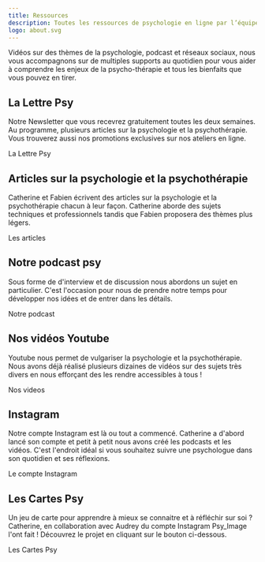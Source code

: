 ```yaml
---
title: Ressources
description: Toutes les ressources de psychologie en ligne par l’équipe de Catherine la Psy
logo: about.svg
---
```


Vidéos sur des thèmes de la psychologie, podcast et réseaux sociaux,
nous vous accompagnons sur de multiples supports au quotidien pour
vous aider à comprendre les enjeux de la psycho-thérapie et tous les
bienfaits que vous pouvez en tirer.

## La Lettre Psy

Notre Newsletter que vous recevrez gratuitement toutes les deux semaines. Au programme, plusieurs articles sur la psychologie et la psychothérapie. Vous trouverez aussi nos promotions exclusives sur nos ateliers en ligne.

<Link-Btn to="emails-prives">La Lettre Psy</Link-Btn>

## Articles sur la psychologie et la psychothérapie

Catherine et Fabien écrivent des articles sur la psychologie et la psychothérapie chacun à leur façon. Catherine aborde des sujets techniques et professionnels tandis que Fabien proposera des thèmes plus légers.

<Link-Btn to="posts">Les articles</Link-Btn>

## Notre podcast psy

Sous forme de d'interview et de discussion nous abordons un sujet en particulier. C'est l'occasion pour nous de prendre notre temps pour développer nos idées et de entrer dans les détails.

<Link-Btn to="podcast">Notre podcast</Link-BTN>

## Nos vidéos Youtube

Youtube nous permet de vulgariser la psychologie et la psychothérapie. Nous avons déjà réalisé plusieurs dizaines de vidéos sur des sujets très divers en nous efforçant des les rendre accessibles à tous !

<Link-Btn to="videos">Nos videos</Link-BTN>

## Instagram

Notre compte Instagram est là ou tout a commencé. Catherine a d'abord lancé son compte et petit à petit nous avons créé les podcasts et les vidéos. C'est l'endroit idéal si vous souhaitez suivre une psychologue dans son quotidien et ses réflexions.

<Link-Btn url="https://www.instagram.com/catherine_la_psy/">Le compte Instagram</Link-BTN>

## Les Cartes Psy

Un jeu de carte pour apprendre à mieux se connaitre et à réfléchir sur soi ? Catherine, en collaboration avec Audrey du compte Instagram Psy_Image l'ont fait ! Découvrez le projet en cliquant sur le bouton ci-dessous.

<Link-Btn to="latelierpsy">Les Cartes Psy</Link-Btn>
